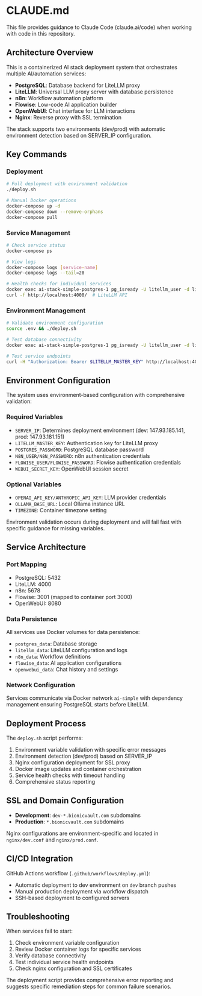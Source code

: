 # CLAUDE.md

This file provides guidance to Claude Code (claude.ai/code) when working with code in this repository.

## Architecture Overview

This is a containerized AI stack deployment system that orchestrates multiple AI/automation services:

- **PostgreSQL**: Database backend for LiteLLM proxy
- **LiteLLM**: Universal LLM proxy server with database persistence
- **n8n**: Workflow automation platform
- **Flowise**: Low-code AI application builder
- **OpenWebUI**: Chat interface for LLM interactions
- **Nginx**: Reverse proxy with SSL termination

The stack supports two environments (dev/prod) with automatic environment detection based on SERVER_IP configuration.

## Key Commands

### Deployment
```bash
# Full deployment with environment validation
./deploy.sh

# Manual Docker operations
docker-compose up -d
docker-compose down --remove-orphans
docker-compose pull
```

### Service Management
```bash
# Check service status
docker-compose ps

# View logs
docker-compose logs [service-name]
docker-compose logs --tail=20

# Health checks for individual services
docker exec ai-stack-simple-postgres-1 pg_isready -U litellm_user -d litellm
curl -f http://localhost:4000/  # LiteLLM API
```

### Environment Management
```bash
# Validate environment configuration
source .env && ./deploy.sh

# Test database connectivity
docker exec ai-stack-simple-postgres-1 pg_isready -U litellm_user -d litellm

# Test service endpoints
curl -H "Authorization: Bearer $LITELLM_MASTER_KEY" http://localhost:4000/health
```

## Environment Configuration

The system uses environment-based configuration with comprehensive validation:

### Required Variables
- `SERVER_IP`: Determines deployment environment (dev: 147.93.185.141, prod: 147.93.181.151)
- `LITELLM_MASTER_KEY`: Authentication key for LiteLLM proxy
- `POSTGRES_PASSWORD`: PostgreSQL database password
- `N8N_USER/N8N_PASSWORD`: n8n authentication credentials
- `FLOWISE_USER/FLOWISE_PASSWORD`: Flowise authentication credentials
- `WEBUI_SECRET_KEY`: OpenWebUI session secret

### Optional Variables
- `OPENAI_API_KEY/ANTHROPIC_API_KEY`: LLM provider credentials
- `OLLAMA_BASE_URL`: Local Ollama instance URL
- `TIMEZONE`: Container timezone setting

Environment validation occurs during deployment and will fail fast with specific guidance for missing variables.

## Service Architecture

### Port Mapping
- PostgreSQL: 5432
- LiteLLM: 4000 
- n8n: 5678
- Flowise: 3001 (mapped to container port 3000)
- OpenWebUI: 8080

### Data Persistence
All services use Docker volumes for data persistence:
- `postgres_data`: Database storage
- `litellm_data`: LiteLLM configuration and logs
- `n8n_data`: Workflow definitions
- `flowise_data`: AI application configurations
- `openwebui_data`: Chat history and settings

### Network Configuration
Services communicate via Docker network `ai-simple` with dependency management ensuring PostgreSQL starts before LiteLLM.

## Deployment Process

The `deploy.sh` script performs:

1. Environment variable validation with specific error messages
2. Environment detection (dev/prod) based on SERVER_IP
3. Nginx configuration deployment for SSL proxy
4. Docker image updates and container orchestration
5. Service health checks with timeout handling
6. Comprehensive status reporting

## SSL and Domain Configuration

- **Development**: `dev-*.bionicvault.com` subdomains
- **Production**: `*.bionicvault.com` subdomains

Nginx configurations are environment-specific and located in `nginx/dev.conf` and `nginx/prod.conf`.

## CI/CD Integration

GitHub Actions workflow (`.github/workflows/deploy.yml`):
- Automatic deployment to dev environment on `dev` branch pushes
- Manual production deployment via workflow dispatch
- SSH-based deployment to configured servers

## Troubleshooting

When services fail to start:
1. Check environment variable configuration
2. Review Docker container logs for specific services
3. Verify database connectivity
4. Test individual service health endpoints
5. Check nginx configuration and SSL certificates

The deployment script provides comprehensive error reporting and suggests specific remediation steps for common failure scenarios.
